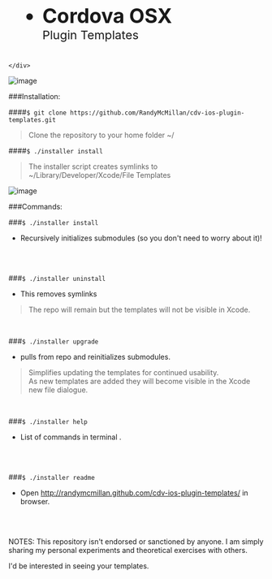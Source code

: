 <link rel="stylesheet" type="text/css" href="http://cordova.apache.org/master.css">

<div class="grid leadin" style="">
    <div class="wrap">
        <img src="http://cordova.apache.org/images/cordova_bot.png" alt=""/>
        <ul class="text-block" style="font-size:280%;">
            <li><strong>Cordova OSX </strong><div class="t_ext-block" style="font-size:60%;">Plugin Templates</div></li>
        </ul>

		
    </div>
    
</div>

![image](https://raw.github.com/RandyMcMillan/cdv-osx-plugin-templates/master/ScreenShots/ScreenShot.png)


###Installation:

####`$ git clone https://github.com/RandyMcMillan/cdv-ios-plugin-templates.git`
>Clone the repository to your home folder ~/

####`$ ./installer install`
>The installer script creates symlinks to ~/Library/Developer/Xcode/File Templates 


![image](https://raw.github.com/RandyMcMillan/cdv-osx-plugin-templates/master/ScreenShots/ScreenShot5.png)

###Commands:

###`$ ./installer install` 
- Recursively initializes submodules (so you don't need to worry about it)! 
<br>
<br>

###`$ ./installer uninstall`
- This removes symlinks

>The repo will remain but the templates will not be visible in Xcode.
<br>

###`$ ./installer upgrade`
- pulls from repo and reinitializes submodules.

>Simplifies updating the templates for continued usability.<br>
>As new templates are added they will become visible in the Xcode new file dialogue.
<br>

###`$ ./installer help`
- List of commands in terminal .
<br>
<br>

###`$ ./installer readme`
- Open http://randymcmillan.github.com/cdv-ios-plugin-templates/ in browser. 
<br>
<br>




NOTES: 
This repository isn't endorsed or sanctioned by anyone. I am simply sharing my personal experiments and theoretical exercises with others.

I'd be interested in seeing your templates. 